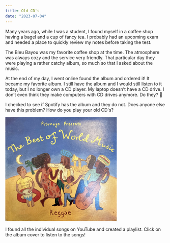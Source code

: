 ```yaml
---
title: Old CD's
date: "2023-07-04"
---
```


Many years ago, while I was a student, I found myself in a coffee shop having a bagel and a cup of fancy tea.  I probably had an upcoming exam and needed a place to quickly review my notes before taking the test.

The Bleu Bayou was my favorite coffee shop at the time.  The atmosphere was always cozy and the service very friendly. That particular day they were playing a rather catchy album, so much so that I asked about the music.

At the end of my day, I went online found the album and ordered it! It became my favorite album. I still have the album and I would still listen to it today, but I no longer own a CD player. My laptop doesn’t have a CD drive. I don’t even think they make computers with CD drives anymore. Do they? 🤔

I checked to see if Spotify has the album and they do not. Does anyone else have this problem? How do you play your old CD's? 

<a href="https://www.youtube.com/playlist?list=PLV_wQztrpwPLklTTwEW9Vz4DlEXXU7P1G"><img src="/static/img/IMG_Putumayo.jpg" width="350"></a>  

I found all the individual songs on YouTube and created a playlist. Click on the album cover to listen to the songs! 